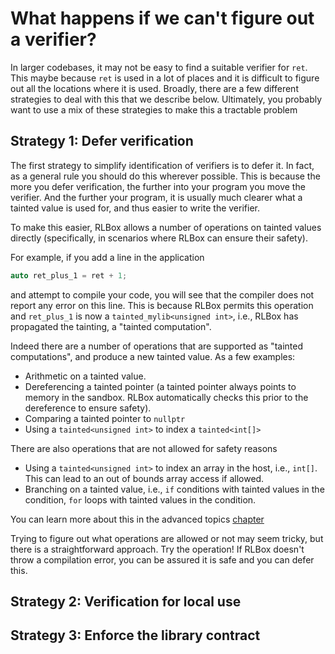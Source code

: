 
# What happens if we can't figure out a verifier?

In larger codebases, it may not be easy to find a suitable verifier for `ret`.
This maybe because `ret` is used in a lot of places and it is difficult to
figure out all the locations where it is used. Broadly, there are a few
different strategies to deal with this that we describe below. Ultimately, you
probably want to use a mix of these strategies to make this a tractable problem

## Strategy 1: Defer verification

The first strategy to simplify identification of verifiers is to defer it. In
fact, as a general rule you should do this wherever possible. This is because
the more you defer verification, the further into your program you move the
verifier. And the further your program, it is usually much clearer what a
tainted value is used for, and thus easier to write the verifier.

To make this easier, RLBox allows a number of operations on tainted values
directly (specifically, in scenarios where RLBox can ensure their safety).

For example, if you add a line in the application

```cpp
auto ret_plus_1 = ret + 1;
```

and attempt to compile your code, you will see that the compiler does not report
any error on this line. This is because RLBox permits this operation and
`ret_plus_1` is now a `tainted_mylib<unsigned int>`, i.e., RLBox has propagated
the tainting, a "tainted computation".

Indeed there are a number of operations that are supported as "tainted
computations", and produce a new tainted value. As a few examples:

- Arithmetic on a tainted value.
- Dereferencing a tainted pointer (a tainted pointer always points to memory in
  the sandbox. RLBox automatically checks this prior to the dereference to
  ensure safety).
- Comparing a tainted pointer to `nullptr`
- Using a `tainted<unsigned int>` to index a `tainted<int[]>`

There are also operations that are not allowed for safety reasons

- Using a `tainted<unsigned int>` to index an array in the host, i.e., `int[]`.
  This can lead to an out of bounds array access if allowed.
- Branching on a tainted value, i.e., `if` conditions with tainted values in the
  condition, `for` loops with tainted values in the condition.

You can learn more about this in the advanced topics
[chapter](./tainted-computations.md)

Trying to figure out what operations are allowed or not may seem tricky, but
there is a straightforward approach. Try the operation! If RLBox doesn't throw a
compilation error, you can be assured it is safe and you can defer this.

## Strategy 2: Verification for local use

## Strategy 3: Enforce the library contract

